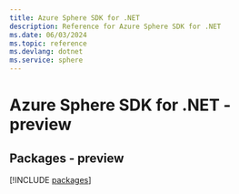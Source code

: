 ```yaml
---
title: Azure Sphere SDK for .NET
description: Reference for Azure Sphere SDK for .NET
ms.date: 06/03/2024
ms.topic: reference
ms.devlang: dotnet
ms.service: sphere
---
```

# Azure Sphere SDK for .NET - preview
## Packages - preview
[!INCLUDE [packages](sphere-index.md)]